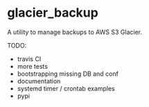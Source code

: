 # glacier_backup

A utility to manage backups to AWS S3 Glacier.

TODO:
* travis CI
* more tests
* bootstrapping missing DB and conf
* documentation
* systemd timer / crontab examples
* pypi
